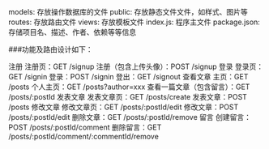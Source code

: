 models: 存放操作数据库的文件
public: 存放静态文件文件，如样式、图片等
routes: 存放路由文件
views: 存放模板文件
index.js: 程序主文件
package.json: 存储项目名、描述、作者、依赖等等信息

###功能及路由设计如下：

注册
注册页：GET /signup
注册（包含上传头像）：POST /signup
登录
登录页：GET /signin
登录：POST /signin
登出：GET /signout
查看文章
主页：GET /posts
个人主页：GET /posts?author=xxx
查看一篇文章（包含留言）：GET /posts/:postId
发表文章
发表文章页：GET /posts/create
发表文章：POST /posts
修改文章
修改文章页：GET /posts/:postId/edit
修改文章：POST /posts/:postId/edit
删除文章：GET /posts/:postId/remove
留言
创建留言：POST /posts/:postId/comment
删除留言：GET /posts/:postId/comment/:commentId/remove